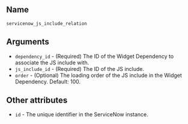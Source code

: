 ## Name

`servicenow_js_include_relation`

## Arguments

* `dependency_id` - (Required) The ID of the Widget Dependency to associate the JS include with.
* `js_include_id` - (Required) The ID of the JS include.
* `order` - (Optional) The loading order of the JS include in the Widget Dependency. Default: 100.

## Other attributes
* `id` - The unique identifier in the ServiceNow instance.